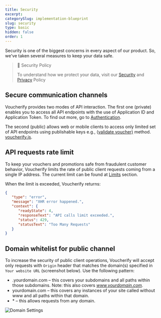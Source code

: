 ```yaml
---
title: Security
excerpt: 
categorySlug: implementation-blueprint
slug: security
type: basic
hidden: false
order: 1
---
```


Security is one of the biggest concerns in every aspect of our product. So, we've taken several measures to keep your data safe. 

> 📘 Security Policy
> 
> To understand how we protect your data, visit our [Security](https://www.voucherify.io/legal/security-policy) and [Privacy](https://www.voucherify.io/legal/privacy-policy) Policy

## Secure communication channels

Voucherify provides two modes of API interaction. The first one (private) enables you to access all API endpoints with the use of Application ID and Application Token. To find out more, go to [Authentication](doc:authentication).

The second (public) allows web or mobile clients to access only limited set of API endpoints using publishable keys e.g., ([validate voucher)](ref:validate-voucher) method. [voucherify.js](doc:client-side-api).

## API requests rate limit

To keep your vouchers and promotions safe from fraudulent customer behavior, Voucherify limits the rate of public client requests coming from a single IP address. The current limit can be found at [Limits](doc:limits) section.

When the limit is exceeded, Voucherify returns:

```json JSON
{  
   "type": "error",
   "message": "XHR error happened.",
   "context": {  
      "readyState": 4,
      "responseText": "API calls limit exceeded.",
      "status": 429,
      "statusText": "Too Many Requests"
   }
}
```

## Domain whitelist for public channel

To increase the security of public client operations, Voucherify will accept only requests with `Origin` header that matches the domain(s) specified in `Your website URL` (screenshot below). Use the following pattern:

* .yourdomain.com – this covers your subdomains and all paths within those subdomains. Note: this also covers *www.yourdomain.com*.
* yourdomain.com – this covers any instances of your site called without www and all paths within that domain.
* \* – this allows requests from any domain.

<!-- ![Domain Settings](../../assets/img/guides_development_security_domain_settings_1.png "Domain Settings") -->
![Domain Settings](https://files.readme.io/2d9c6c4-Screenshot_2020-09-16_at_09.45.20.png "Domain Settings")

